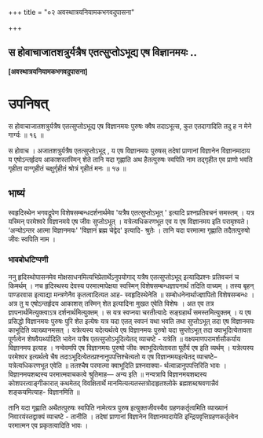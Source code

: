+++
title = "०२ अवस्थात्रयनियामकभगवदुपासना"

+++


## स होवाचाजातशत्रुर्यत्रैष एतत्सुप्तोऽभूद्य एष विज्ञानमयः ..

**\[अवस्थात्रयनियामकभगवदुपासना\]**

# **उपनिषत्**

स होवाचाजातशत्रुर्यत्रैष एतत्सुप्तोऽभूद्य एष विज्ञानमयः पुरुषः क्वैष तदाऽभूत्स, कुत एतदागादिति तदु ह न मेने गार्ग्यः ॥ १६ ॥

स होवाच । अजातशत्रुर्यत्रैष एतत्सुप्तोऽभूद् , य एष विज्ञानमयः पुरुषस् तदेषां प्राणानां विज्ञानेन विज्ञानमादाय य एषोऽन्तर्हृदय आकाशस्तस्मिन् शेते तानि यदा गृह्णाति अथ हैतत्पुरुषः स्वपिति नाम तद्गृहीत एव प्राणो भवति गृहीता वाग्गृहीतं चक्षुर्गृहीतं श्रोत्रं गृहीतं मनः ॥ १७ ॥

## **भाष्यं**

स्वहृदिस्थेन भगवद्रूपेण विशेषसम्बन्धदर्शनार्थमेव 'यत्रैष एतत्सुप्तोऽभूत् ' इत्यादि प्रश्नप्रतिवचनं समस्तम् । यत्र यस्मिन् परमेश्वरे विज्ञानमये एष जीवः सुप्तोऽभूत् । यत्रेत्यधिकरणभूत एव य एष विज्ञानमय इति परामृश्यते। ‘अन्योऽन्तर आत्मा विज्ञानमयः' 'विज्ञानं ब्रह्म चेद्वेद' इत्यादि- श्रुतेः । तानि यदा परमात्मा गृह्णाति तदैतत्पुरुषो जीवः स्वपिति नाम ।

### **भावबोधटिप्पणी**

ननु हृदिस्थोपासनमेव मोक्षसाधनमित्यभिप्रेतार्थेऽनुपयोगाद् यत्रैष एतत्सुप्तोऽभूद् इत्यादिप्रश्नः प्रतिवचनं च किमर्थम् । नच हृदिस्थस्य देवस्य परमात्मापेक्षया स्वस्मिन् विशेषसम्बन्धज्ञापनार्थं तदिति वाच्यम् । तस्य बृहन् पाण्डरवास इत्याद्या मन्त्रणेनैव कृतत्वादित्यत आह- स्वहृदिस्थेनेति ॥ सम्बोधनेनार्थाज्ज्ञापितो विशेषसम्बन्धः । अत्र तु य एषोऽन्तर्हृदय आकाशस् तस्मिन् शेत इत्यादिना मुखत एवेति विशेषः । अत एव तत्र ज्ञापनार्थमित्युक्त्वाऽत्र दर्शनार्थमित्युक्तम् । स यत्र स्वप्नया चरतीत्यादेः सङ्ग्रहार्थं समस्तमित्युक्तम् । य एष प्रसिद्धो विज्ञानमयः पुरुषः पुरि शेत इत्येषः यत्र यदा एतत् स्वपनं यथा भवति तथा सुप्तोऽभूत् तदा एष विज्ञानमयः काभूदिति व्याख्यानमसत् । यत्रेत्यस्य यदेत्यर्थत्वे एष विज्ञानमयः पुरुषो यदा सुप्तोऽभूत् तदा क्वाभूदित्येतावता पूर्णत्वेन शेषवैयर्थ्यादिति भावेन यत्रैष एतत्सुप्तोऽभूदित्येतद् व्याचष्टे - यत्रेति ॥ वक्ष्यमाणपरामर्शसौकर्याय विज्ञानमय इत्याह । नन्वेवमपि एष विज्ञानमयः पुरुषो जीवः क्वाभूदित्येतावता पूर्तेर्य एष इति व्यर्थम् । यत्रेत्यस्य परमेश्वर इत्यर्थत्वे चैष तदाऽभूदित्येतत्प्रश्नानुपपत्तिश्चेत्यतो य एष विज्ञानमयइत्येतद् व्याचष्टे– यत्रेत्यधिकरणभूत एवेति ॥ ततश्चैष परमात्मा क्वाभूदिति प्रश्नवाक्या- र्थत्वान्नानुपपत्तिरिति भावः । विज्ञानमयशब्दस्य परमात्मवाचकत्वे श्रुतिमाह— अन्य इति ॥ नन्वत्रापि विज्ञानमयशब्दस्य कोशपरत्वाङ्गीकारात् कथमेतद् विवक्षितार्थे मानमित्यत्यतस्तत्रोदाहृतश्लोके ब्रह्मशब्दश्रवणान्नैवं शङ्कयमित्याह- विज्ञानमिति ॥

तानि यदा गृह्णाति अथैतत्पुरुषः स्वपिति नामेत्यत्र पुरुष इत्युक्तजीवस्यैव ग्रहणकर्तृत्वमिति व्याख्यानं निवारयंस्तद्वाक्यं व्याचष्टे - तानीति । तदेषां प्राणानां विज्ञानेन विज्ञानमादायेति इन्द्रियवृत्तिग्रहणकर्तृत्वेन परमात्मन एव प्रकृतत्वादिति भावः ।

